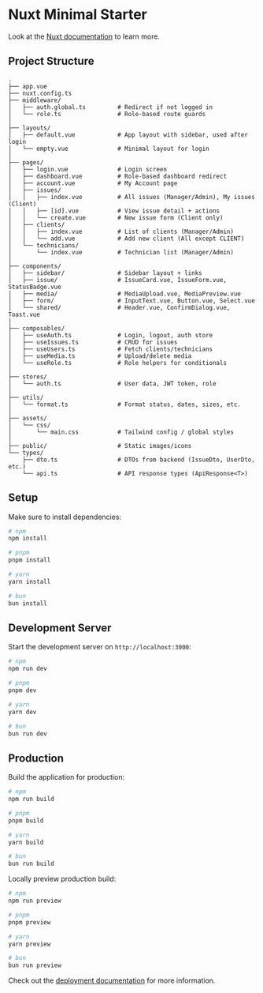 # Nuxt Minimal Starter

Look at the [Nuxt documentation](https://nuxt.com/docs/getting-started/introduction) to learn more.

## Project Structure

```
.
├── app.vue
├── nuxt.config.ts
├── middleware/
│   ├── auth.global.ts         # Redirect if not logged in
│   └── role.ts                # Role-based route guards
│
├── layouts/
│   ├── default.vue            # App layout with sidebar, used after login
│   └── empty.vue              # Minimal layout for login
│
├── pages/
│   ├── login.vue              # Login screen
│   ├── dashboard.vue          # Role-based dashboard redirect
│   ├── account.vue            # My Account page
│   ├── issues/
│   │   ├── index.vue          # All issues (Manager/Admin), My issues (Client)
│   │   ├── [id].vue           # View issue detail + actions
│   │   └── create.vue         # New issue form (Client only)
│   ├── clients/
│   │   ├── index.vue          # List of clients (Manager/Admin)
│   │   └── add.vue            # Add new client (All except CLIENT)
│   └── technicians/
│       └── index.vue          # Technician list (Manager/Admin)
│
├── components/
│   ├── sidebar/               # Sidebar layout + links
│   ├── issue/                 # IssueCard.vue, IssueForm.vue, StatusBadge.vue
│   ├── media/                 # MediaUpload.vue, MediaPreview.vue
│   ├── form/                  # InputText.vue, Button.vue, Select.vue
│   └── shared/                # Header.vue, ConfirmDialog.vue, Toast.vue
│
├── composables/
│   ├── useAuth.ts             # Login, logout, auth store
│   ├── useIssues.ts           # CRUD for issues
│   ├── useUsers.ts            # Fetch clients/technicians
│   ├── useMedia.ts            # Upload/delete media
│   └── useRole.ts             # Role helpers for conditionals
│
├── stores/
│   └── auth.ts                # User data, JWT token, role
│
├── utils/
│   └── format.ts              # Format status, dates, sizes, etc.
│
├── assets/
│   └── css/
│       └── main.css           # Tailwind config / global styles
│
├── public/                    # Static images/icons
└── types/
    ├── dto.ts                 # DTOs from backend (IssueDto, UserDto, etc.)
    └── api.ts                 # API response types (ApiResponse<T>)
```

## Setup

Make sure to install dependencies:

```bash
# npm
npm install

# pnpm
pnpm install

# yarn
yarn install

# bun
bun install
```

## Development Server

Start the development server on `http://localhost:3000`:

```bash
# npm
npm run dev

# pnpm
pnpm dev

# yarn
yarn dev

# bun
bun run dev
```

## Production

Build the application for production:

```bash
# npm
npm run build

# pnpm
pnpm build

# yarn
yarn build

# bun
bun run build
```

Locally preview production build:

```bash
# npm
npm run preview

# pnpm
pnpm preview

# yarn
yarn preview

# bun
bun run preview
```

Check out the [deployment documentation](https://nuxt.com/docs/getting-started/deployment) for more information.

